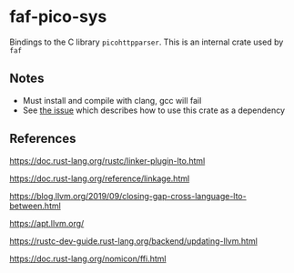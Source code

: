 # faf-pico-sys

Bindings to the C library `picohttpparser`. This is an internal crate used by `faf`

## Notes
* Must install and compile with clang, gcc will fail
* See [the issue](https://github.com/seanmonstar/httparse/issues/85#issuecomment-787563457) which describes how to use this crate as a dependency

## References

https://doc.rust-lang.org/rustc/linker-plugin-lto.html

https://doc.rust-lang.org/reference/linkage.html

https://blog.llvm.org/2019/09/closing-gap-cross-language-lto-between.html

https://apt.llvm.org/

https://rustc-dev-guide.rust-lang.org/backend/updating-llvm.html

https://doc.rust-lang.org/nomicon/ffi.html
